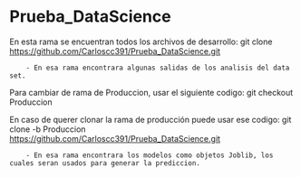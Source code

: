 # Prueba_DataScience
En esta rama se encuentran todos los archivos de desarrollo: 
    git clone https://github.com/Carloscc391/Prueba_DataScience.git
        
        - En esa rama encontrara algunas salidas de los analisis del data set.
            
   Para cambiar de rama de Produccion, usar el siguiente codigo:
   git checkout Produccion

En caso de querer clonar la rama de producción puede usar ese codigo:
git clone -b Produccion https://github.com/Carloscc391/Prueba_DataScience.git

        - En esa rama encontrara los modelos como objetos Joblib, los cuales seran usados para generar la prediccion.
        
